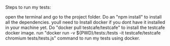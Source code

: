 Steps to run my tests:

open the terminal and go to the project folder.
Do an "npm install" to install all the dependencies.
youll need to Install docker if you dont have it installed in your machine yet.
Do "docker pull testcafe/testcafe" to install the testcafe docker image.
run "docker run -v ${PWD}/tests:/tests -it testcafe/testcafe chromium tests/tests.js" command to run my tests using docker.